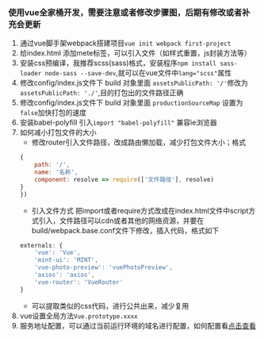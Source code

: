 ### 使用vue全家桶开发，需要注意或者修改步骤图，后期有修改或者补充会更新
1. 通过vue脚手架webpack搭建项目`vue init webpack first-project`
2. 给index.html 添加mete标签，可以引入文件（如样式重置，js封装方法等）
3. 安装css预编译，我推荐scss(sass)格式，安装程序`npm install sass-loader node-sass --save-dev`,就可以在vue文件中`lang="scss"`属性
4. 修改config/index.js文件下 build 对象里面 `assetsPublicPath: '/'`修改为`assetsPublicPath: './'`,目的打包出的文件路径正确
5. 修改config/index.js文件下 build 对象里面 `productionSourceMap` 设置为`false`加快打包的速度
6. 安装babel-polyfill 引入`import "babel-polyfill"` 兼容ie浏览器
7. 如何减小打包文件的大小
    * 修改router引入文件路径，改成路由懒加载，减少打包文件大小；格式
    ```javascript
    {
        path: '/',
        name: '名称',
        component: resolve => require(['文件路径'], resolve)
    }
    })
    ```
    * 引入文件方式 把import或者require方式改成在index.html文件中script方式引入，文件路径可以cdn或者其他的网络资源，并要在build/webpack.base.conf文件下修改，插入代码，格式如下
    ```javascript
    externals: {
        'vue': 'Vue',
        'mint-ui': 'MINT',
        'vue-photo-preview': 'vuePhotoPreview',
        'axios': 'axios',
        'vue-router': 'VueRouter'
    }
    ```
    * 可以提取类似的css代码，进行公共出来，减少复用
8. vue设置全局方法`Vue.prototype.xxxx`
9. 服务地址配置，可以通过当前运行环境的域名进行配置，如何配置看[点击查看](https://github.com/lxx0904/daily-problem/blob/master/vue-base/vue%E5%A6%82%E4%BD%95%E9%80%9A%E8%BF%87hostname%E5%8C%BA%E5%88%86%E6%9C%8D%E5%8A%A1%E5%9C%B0%E5%9D%80.md)